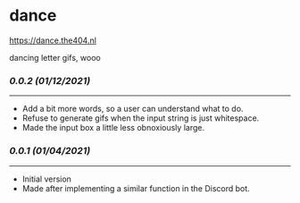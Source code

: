 # dance
https://dance.the404.nl

dancing letter gifs, wooo

### *0.0.2 (01/12/2021)*
------------------------
- Add a bit more words, so a user can understand what to do.
- Refuse to generate gifs when the input string is just whitespace.
- Made the input box a little less obnoxiously large.

### *0.0.1 (01/04/2021)*
------------------------
- Initial version
- Made after implementing a similar function in the Discord bot.
